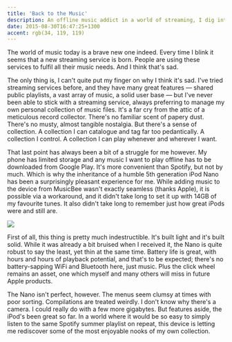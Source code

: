 ```yaml
---
title: 'Back to the Music'
description: An offline music addict in a world of streaming, I dig into the pros of cons of being a iPod user in 2015
date: 2015-08-30T16:47:25+1300
accent: rgb(34, 119, 119)
---
```


The world of music today is a brave new one indeed. Every time I blink it seems that a new streaming service is born. People are using these services to fulfil all their music needs. And I think that's sad.

The only thing is, I can't quite put my finger on why I think it's sad. I've tried streaming services before, and they have many great features — shared public playlists, a vast array of music, a solid user base — but I've never been able to stick with a streaming service, always preferring to manage my own personal collection of music files. It's a far cry from the attic of a meticulous record collector. There's no familiar scent of papery dust. There's no musty, almost tangible nostalgia. But there's a sense of collection. A collection I can catalogue and tag far too pedantically. A collection I control. A collection I can play whenever and wherever I want.

That last point has always been a bit of a struggle for me however. My phone has limited storage and any music I want to play offline has to be downloaded from Google Play. It's more convenient than Spotify, but not by much. Which is why the inheritance of a humble 5th generation iPod Nano has been a surprisingly pleasant experience for me. While adding music to the device from MusicBee wasn't exactly seamless (thanks Apple), it is possible via a workaround, and it didn't take long to set it up with 14GB of my favourite tunes. It also didn't take long to remember just how great iPods were and still are.

![][ipod]

First of all, this thing is pretty much indestructible. It's built light and it's built solid. While it was already a bit bruised when I received it, the Nano is quite robust to say the least, yet thin at the same time. Battery life is great, with hours and hours of playback potential, and that's to be expected; there's no battery-sapping WiFi and Bluetooth here, just music. Plus the click wheel remains an asset, one which myself and many others will miss in future Apple products.

The Nano isn't perfect, however. The menus seem clumsy at times with poor sorting. Compilations are treated weirdly. I don't know why there's a camera. I could really do with a few more gigabytes. But features aside, the iPod's been great so far. In a world where it would be so easy to simply listen to the same Spotify summer playlist on repeat, this device is letting me rediscover some of the most enjoyable nooks of my own collection.

[ipod]: ./ipod.jpg
